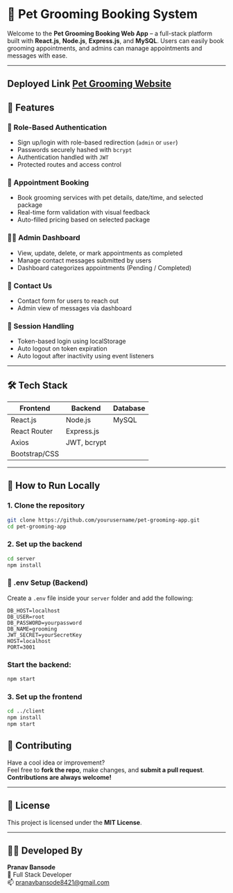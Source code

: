 # 🐾 Pet Grooming Booking System

Welcome to the **Pet Grooming Booking Web App** – a full-stack platform built with **React.js**, **Node.js**, **Express.js**, and **MySQL**. Users can easily book grooming appointments, and admins can manage appointments and messages with ease.

---
## Deployed Link [Pet Grooming Website](https://pet-grooming-frontend.onrender.com/)

## 🚀 Features

### 👥 Role-Based Authentication
- Sign up/login with role-based redirection (`admin` or `user`)
- Passwords securely hashed with `bcrypt`
- Authentication handled with `JWT`
- Protected routes and access control

### 📅 Appointment Booking
- Book grooming services with pet details, date/time, and selected package
- Real-time form validation with visual feedback
- Auto-filled pricing based on selected package

### 🧑‍💼 Admin Dashboard
- View, update, delete, or mark appointments as completed
- Manage contact messages submitted by users
- Dashboard categorizes appointments (Pending / Completed)

### 📨 Contact Us
- Contact form for users to reach out
- Admin view of messages via dashboard

### 🔐 Session Handling
- Token-based login using localStorage
- Auto logout on token expiration
- Auto logout after inactivity using event listeners

---

## 🛠 Tech Stack

| Frontend       | Backend        | Database |
|----------------|----------------|----------|
| React.js       | Node.js        | MySQL    |
| React Router   | Express.js     |          |
| Axios          | JWT, bcrypt    |          |
| Bootstrap/CSS  |                |          |

---

## 🧪 How to Run Locally

### 1. Clone the repository

```bash
git clone https://github.com/yourusername/pet-grooming-app.git
cd pet-grooming-app

```
### 2. Set up the backend

```bash
cd server
npm install

```
### 🔐 .env Setup (Backend)

Create a `.env` file inside your `server` folder and add the following:

```env
DB_HOST=localhost
DB_USER=root
DB_PASSWORD=yourpassword
DB_NAME=grooming
JWT_SECRET=yourSecretKey
HOST=localhost
PORT=3001
```
###  Start the backend:

```bash
npm start

```
### 3. Set up the frontend

```bash
cd ../client
npm install
npm start
```
## 🤝 Contributing

Have a cool idea or improvement?  
Feel free to **fork the repo**, make changes, and **submit a pull request**.  
**Contributions are always welcome!**

---

## 📜 License

This project is licensed under the **MIT License**.

---

## 🙋‍♂️ Developed By

**Pranav Bansode**  
💼 Full Stack Developer  
📫 [pranavbansode8421@gmail.com](mailto:pranavbansode8421@gmail.com)  



